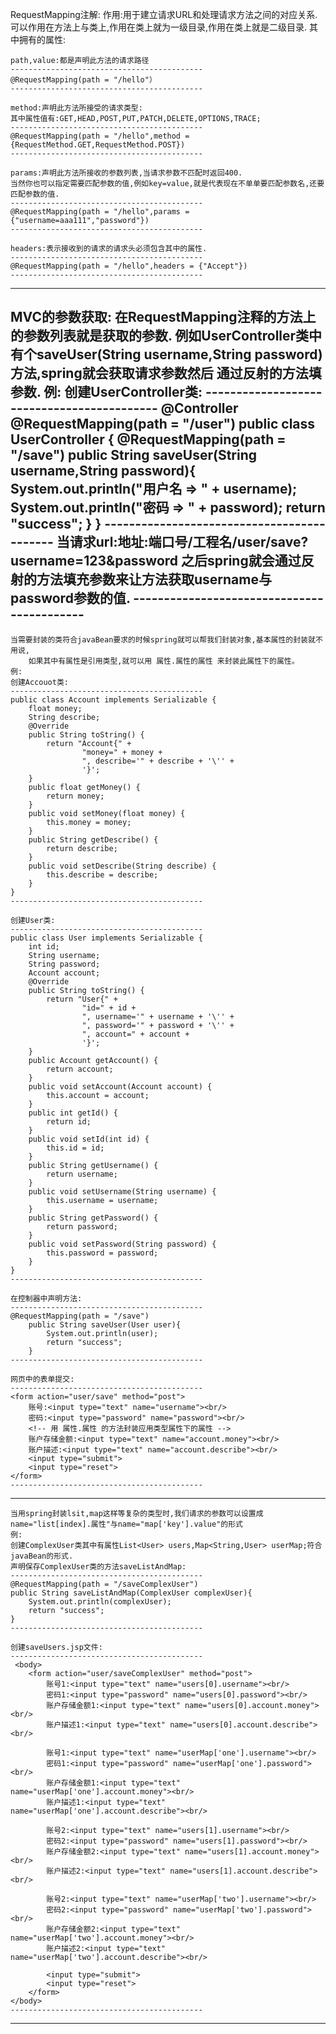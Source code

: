 RequestMapping注解:
	作用:用于建立请求URL和处理请求方法之间的对应关系.
	可以作用在方法上与类上,作用在类上就为一级目录,作用在类上就是二级目录.
	其中拥有的属性:
	
	path,value:都是声明此方法的请求路径
	-------------------------------------------
	@RequestMapping(path = "/hello"）
	-------------------------------------------
	
	method:声明此方法所接受的请求类型:
	其中属性值有:GET,HEAD,POST,PUT,PATCH,DELETE,OPTIONS,TRACE;
	-------------------------------------------
	@RequestMapping(path = "/hello",method = {RequestMethod.GET,RequestMethod.POST})
	-------------------------------------------
	
	params:声明此方法所接收的参数列表,当请求参数不匹配时返回400.
	当然你也可以指定需要匹配参数的值,例如key=value,就是代表现在不单单要匹配参数名,还要匹配参数的值.
	-------------------------------------------
	@RequestMapping(path = "/hello",params = {"username=aaa111","password"})
	-------------------------------------------
	
	headers:表示接收到的请求的请求头必须包含其中的属性.
	-------------------------------------------
	@RequestMapping(path = "/hello",headers = {"Accept"})
	-------------------------------------------
--------------------------------------------------------------------------------------



MVC的参数获取:
	在RequestMapping注释的方法上的参数列表就是获取的参数.
	例如UserController类中有个saveUser(String username,String password)方法,spring就会获取请求参数然后
		通过反射的方法填参数.
	例:
	创建UserController类:
	-------------------------------------------
	@Controller
	@RequestMapping(path = "/user")
	public class UserController {
		@RequestMapping(path = "/save")
		public String saveUser(String username,String password){
			System.out.println("用户名 => " + username);
			System.out.println("密码 => " + password);
			return "success";
		}
	}
	-------------------------------------------
	当请求url:地址:端口号/工程名/user/save?username=123&password
		之后spring就会通过反射的方法填充参数来让方法获取username与password参数的值.
	-------------------------------------------
--------------------------------------------------------------------------------------



	当需要封装的类符合javaBean要求的时候spring就可以帮我们封装对象,基本属性的封装就不用说,
		如果其中有属性是引用类型,就可以用 属性.属性的属性 来封装此属性下的属性。
	例:
	创建Accouot类:
	-------------------------------------------
	public class Account implements Serializable {
		float money;
		String describe;
		@Override
		public String toString() {
			return "Account{" +
					"money=" + money +
					", describe='" + describe + '\'' +
					'}';
		}
		public float getMoney() {
			return money;
		}
		public void setMoney(float money) {
			this.money = money;
		}
		public String getDescribe() {
			return describe;
		}
		public void setDescribe(String describe) {
			this.describe = describe;
		}
	}
	-------------------------------------------
	
	创建User类:
	-------------------------------------------
	public class User implements Serializable {
		int id;
		String username;
		String password;
		Account account;
		@Override
		public String toString() {
			return "User{" +
					"id=" + id +
					", username='" + username + '\'' +
					", password='" + password + '\'' +
					", account=" + account +
					'}';
		}
		public Account getAccount() {
			return account;
		}
		public void setAccount(Account account) {
			this.account = account;
		}
		public int getId() {
			return id;
		}
		public void setId(int id) {
			this.id = id;
		}
		public String getUsername() {
			return username;
		}
		public void setUsername(String username) {
			this.username = username;
		}
		public String getPassword() {
			return password;
		}
		public void setPassword(String password) {
			this.password = password;
		}
	}
	-------------------------------------------
	
	在控制器中声明方法:
	-------------------------------------------
	@RequestMapping(path = "/save")
		public String saveUser(User user){
			System.out.println(user);
			return "success";
		}
	-------------------------------------------
	
	网页中的表单提交:
	-------------------------------------------
	<form action="user/save" method="post">
		账号:<input type="text" name="username"><br/>
		密码:<input type="password" name="password"><br/>
		<!-- 用 属性.属性 的方法封装应用类型属性下的属性 -->
		账户存储金额:<input type="text" name="account.money"><br/>
		账户描述:<input type="text" name="account.describe"><br/>
		<input type="submit">
		<input type="reset">
	</form>
	-------------------------------------------
--------------------------------------------------------------------------------------



	当用spring封装lsit,map这样等复杂的类型时,我们请求的参数可以设置成name="list[index].属性"与name="map['key'].value"的形式
	例:
	创建ComplexUser类其中有属性List<User> users,Map<String,User> userMap;符合javaBean的形式.
	声明保存ComplexUser类的方法saveListAndMap:
	-------------------------------------------
	@RequestMapping(path = "/saveComplexUser")
    public String saveListAndMap(ComplexUser complexUser){
        System.out.println(complexUser);
        return "success";
    }
	-------------------------------------------
	
	创建saveUsers.jsp文件:
	-------------------------------------------
	 <body>
        <form action="user/saveComplexUser" method="post">
            账号1:<input type="text" name="users[0].username"><br/>
            密码1:<input type="password" name="users[0].password"><br/>
            账户存储金额1:<input type="text" name="users[0].account.money"><br/>
            账户描述1:<input type="text" name="users[0].account.describe"><br/>
    
            账号1:<input type="text" name="userMap['one'].username"><br/>
            密码1:<input type="password" name="userMap['one'].password"><br/>
            账户存储金额1:<input type="text" name="userMap['one'].account.money"><br/>
            账户描述1:<input type="text" name="userMap['one'].account.describe"><br/>
    
            账号2:<input type="text" name="users[1].username"><br/>
            密码2:<input type="password" name="users[1].password"><br/>
            账户存储金额2:<input type="text" name="users[1].account.money"><br/>
            账户描述2:<input type="text" name="users[1].account.describe"><br/>
    
            账号2:<input type="text" name="userMap['two'].username"><br/>
            密码2:<input type="password" name="userMap['two'].password"><br/>
            账户存储金额2:<input type="text" name="userMap['two'].account.money"><br/>
            账户描述2:<input type="text" name="userMap['two'].account.describe"><br/>
    
            <input type="submit">
            <input type="reset">
        </form>
    </body>
	-------------------------------------------
--------------------------------------------------------------------------------------